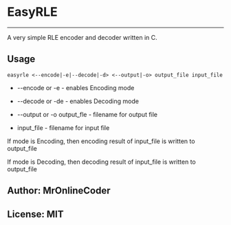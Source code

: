 # EasyRLE 
---------

A very simple RLE encoder and decoder written in C.

## Usage

```
easyrle <--encode|-e|--decode|-d> <--output|-o> output_file input_file
```

* --encode or -e - enables Encoding mode

* --decode or -de - enables Decoding mode

* --output or -o output_fle - filename for output file

* input_file - filename for input file

If mode is Encoding, then encoding result of input_file is written to output_file

If mode is Decoding, then decoding result of input_file is written to output_file

## Author: MrOnlineCoder
## License: MIT